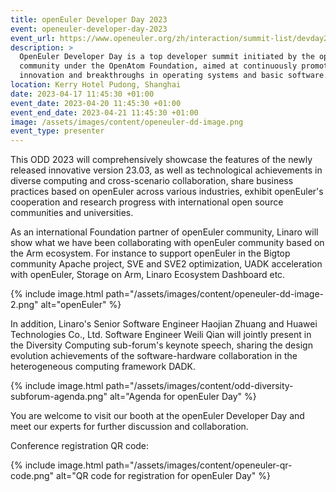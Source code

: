 ```yaml
---
title: openEuler Developer Day 2023
event: openeuler-developer-day-2023
event_url: https://www.openeuler.org/zh/interaction/summit-list/devday2023/
description: >
  OpenEuler Developer Day is a top developer summit initiated by the openEuler
  community under the OpenAtom Foundation, aimed at continuously promoting
  innovation and breakthroughs in operating systems and basic software. 
location: Kerry Hotel Pudong, Shanghai
date: 2023-04-17 11:45:30 +01:00
event_date: 2023-04-20 11:45:30 +01:00
event_end_date: 2023-04-21 11:45:30 +01:00
image: /assets/images/content/openeuler-dd-image.png
event_type: presenter
---
```

This ODD 2023 will comprehensively showcase the features of the newly released innovative version 23.03, as well as technological achievements in diverse computing and cross-scenario collaboration, share business practices based on openEuler across various industries, exhibit openEuler's cooperation and research progress with international open source communities and universities.

As an international Foundation partner of openEuler community, Linaro will show what we have been collaborating with openEuler community based on the Arm ecosystem. For instance to support openEuler in the Bigtop community Apache project, SVE and SVE2 optimization, UADK acceleration with openEuler, Storage on Arm, Linaro Ecosystem Dashboard etc.

{% include image.html path="/assets/images/content/openeuler-dd-image-2.png" alt="openEuler" %}

In addition, Linaro's Senior Software Engineer Haojian Zhuang and Huawei Technologies Co., Ltd. Software Engineer Weili Qian will jointly present in the Diversity Computing sub-forum's keynote speech, sharing the design evolution achievements of the software-hardware collaboration in the heterogeneous computing framework DADK. 

{% include image.html path="/assets/images/content/odd-diversity-subforum-agenda.png" alt="Agenda for openEuler Day" %}

You are welcome to  visit our booth at the openEuler Developer Day and meet our experts for further discussion and collaboration.

Conference registration QR code:

{% include image.html path="/assets/images/content/openeuler-qr-code.png" alt="QR code for registration for openEuler Day" %}